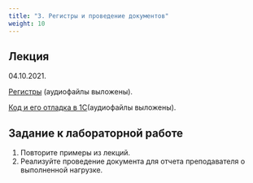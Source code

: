 ```yaml
---
title: "3. Регистры и проведение документов"
weight: 10
---
```


## Лекция

04.10.2021.

<a target="_blank" rel="noopener noreferrer" href="../slides/register.html">Регистры</a> (аудиофайлы выложены).

<a target="_blank" rel="noopener noreferrer" href="../slides/debug.html">Код и его отладка в 1C</a>(аудиофайлы выложены).

## Задание к лабораторной работе

1. Повторите примеры из лекций.
2. Реализуйте проведение документа для отчета преподавателя о выполненной нагрузке.

